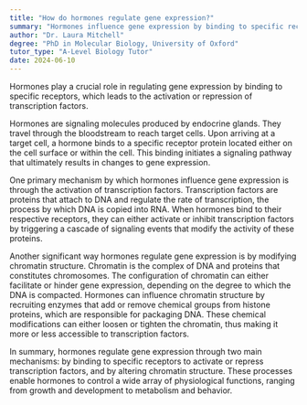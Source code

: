 ```yaml
---
title: "How do hormones regulate gene expression?"
summary: "Hormones influence gene expression by binding to specific receptors, which activate or repress transcription factors, thereby regulating the transcription process."
author: "Dr. Laura Mitchell"
degree: "PhD in Molecular Biology, University of Oxford"
tutor_type: "A-Level Biology Tutor"
date: 2024-06-10
---
```


Hormones play a crucial role in regulating gene expression by binding to specific receptors, which leads to the activation or repression of transcription factors.

Hormones are signaling molecules produced by endocrine glands. They travel through the bloodstream to reach target cells. Upon arriving at a target cell, a hormone binds to a specific receptor protein located either on the cell surface or within the cell. This binding initiates a signaling pathway that ultimately results in changes to gene expression.

One primary mechanism by which hormones influence gene expression is through the activation of transcription factors. Transcription factors are proteins that attach to DNA and regulate the rate of transcription, the process by which DNA is copied into RNA. When hormones bind to their respective receptors, they can either activate or inhibit transcription factors by triggering a cascade of signaling events that modify the activity of these proteins.

Another significant way hormones regulate gene expression is by modifying chromatin structure. Chromatin is the complex of DNA and proteins that constitutes chromosomes. The configuration of chromatin can either facilitate or hinder gene expression, depending on the degree to which the DNA is compacted. Hormones can influence chromatin structure by recruiting enzymes that add or remove chemical groups from histone proteins, which are responsible for packaging DNA. These chemical modifications can either loosen or tighten the chromatin, thus making it more or less accessible to transcription factors.

In summary, hormones regulate gene expression through two main mechanisms: by binding to specific receptors to activate or repress transcription factors, and by altering chromatin structure. These processes enable hormones to control a wide array of physiological functions, ranging from growth and development to metabolism and behavior.
    
